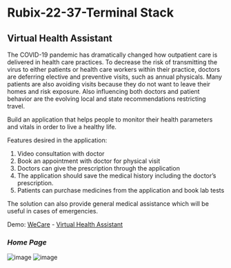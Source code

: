 # Rubix-22-37-Terminal Stack
## Virtual Health Assistant
The COVID-19 pandemic has dramatically changed how outpatient
care is delivered in health care practices. To decrease the risk of
transmitting the virus to either patients or health care workers
within their practice, doctors are deferring elective and preventive
visits, such as annual physicals. Many patients are also avoiding
visits because they do not want to leave their homes and risk
exposure. Also influencing both doctors and patient behavior are
the evolving local and state recommendations restricting travel.

Build an application that helps people to monitor their health
parameters and vitals in order to live a healthy life.

Features desired in the application:
1. Video consultation with doctor
2. Book an appointment with doctor for physical visit
3. Doctors can give the prescription through the application
4. The application should save the medical history including the doctor’s prescription.
5. Patients can purchase medicines from the application and book lab tests

The solution can also provide general medical assistance which will be useful in cases of emergencies.

Demo: [WeCare](https://www.linkedin.com/posts/muskan-gupta-9a794614a_hackathon-tsec-csi-activity-6896137591809212416-JbsD) - [Virtual Health Assistant](https://youtu.be/wvGR8ooKbWo)

### *Home Page*
![image](https://user-images.githubusercontent.com/83824990/152693017-4fc715a6-99c4-4da7-ad76-35b624d9cd0b.png)
![image](https://user-images.githubusercontent.com/83824990/152693028-56059866-700a-4cca-9647-152c9f472941.png)


